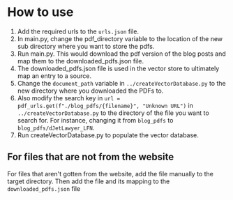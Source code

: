 # How to use
1. Add the required urls to the `urls.json` file.
2. In main.py, change the pdf_directory variable to the location of the new sub directory where you want to store the pdfs. 
3. Run main.py. This would download the pdf version of the blog posts and map them to the downloaded_pdfs.json file. 
4. The downloaded_pdfs.json file is used in the vector store to ultimately map an entry to a source. 
5. Change the `document_path` variable in `../createVectorDatabase.py` to the new directory where you downloaded the PDFs to. 
6. Also modify the search key in `url = pdf_urls.get(f"./blog_pdfs/{filename}", "Unknown URL")` in `../createVectorDatabase.py` to the directory of the file you want to search for. For instance, changing it from `blog_pdfs` to `blog_pdfs/dJetLawyer_LFN`.
7. Run createVectorDatabase.py to populate the vector database.


## For files that are not from the website
For files that aren't gotten from the website, add the file manually to the target directory. Then add the file and its mapping to the `downloaded_pdfs.json` file